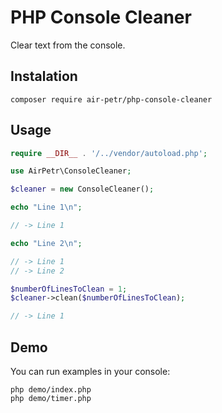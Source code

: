 # PHP Console Cleaner

Clear text from the console.

## Instalation

``composer require air-petr/php-console-cleaner``

## Usage

```php
require __DIR__ . '/../vendor/autoload.php';

use AirPetr\ConsoleCleaner;

$cleaner = new ConsoleCleaner();

echo "Line 1\n";

// -> Line 1

echo "Line 2\n";

// -> Line 1
// -> Line 2

$numberOfLinesToClean = 1;
$cleaner->clean($numberOfLinesToClean);

// -> Line 1
```

## Demo

You can run examples in your console:

```shell
php demo/index.php
php demo/timer.php
```